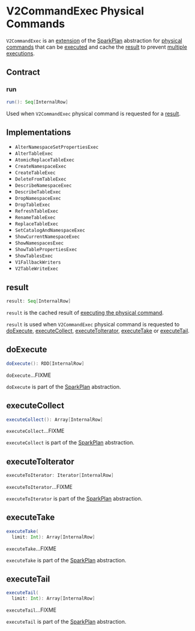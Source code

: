 # V2CommandExec Physical Commands

`V2CommandExec` is an [extension](#contract) of the [SparkPlan](SparkPlan.md) abstraction for [physical commands](#implementations) that can be [executed](#run) and cache the [result](#result) to prevent [multiple executions](#doExecute).

## Contract

### <span id="run"> run

```scala
run(): Seq[InternalRow]
```

Used when `V2CommandExec` physical command is requested for a [result](#result).

## Implementations

* <span id="AlterNamespaceSetPropertiesExec"> `AlterNamespaceSetPropertiesExec`
* <span id="AlterTableExec"> `AlterTableExec`
* <span id="AtomicReplaceTableExec"> `AtomicReplaceTableExec`
* <span id="CreateNamespaceExec"> `CreateNamespaceExec`
* <span id="CreateTableExec"> `CreateTableExec`
* <span id="DeleteFromTableExec"> `DeleteFromTableExec`
* <span id="DescribeNamespaceExec"> `DescribeNamespaceExec`
* <span id="DescribeTableExec"> `DescribeTableExec`
* <span id="DropNamespaceExec"> `DropNamespaceExec`
* <span id="DropTableExec"> `DropTableExec`
* <span id="RefreshTableExec"> `RefreshTableExec`
* <span id="RenameTableExec"> `RenameTableExec`
* <span id="ReplaceTableExec"> `ReplaceTableExec`
* <span id="SetCatalogAndNamespaceExec"> `SetCatalogAndNamespaceExec`
* <span id="ShowCurrentNamespaceExec"> `ShowCurrentNamespaceExec`
* <span id="ShowNamespacesExec"> `ShowNamespacesExec`
* <span id="ShowTablePropertiesExec"> `ShowTablePropertiesExec`
* <span id="ShowTablesExec"> `ShowTablesExec`
* <span id="V1FallbackWriters"> `V1FallbackWriters`
* <span id="V2TableWriteExec"> `V2TableWriteExec`

## <span id="result"> result

```scala
result: Seq[InternalRow]
```

`result` is the cached result of [executing the physical command](#run).

`result` is used when `V2CommandExec` physical command is requested to [doExecute](#doExecute), [executeCollect](#executeCollect), [executeToIterator](#executeToIterator), [executeTake](#executeTake) or [executeTail](#executeTail).

## <span id="doExecute"> doExecute

```scala
doExecute(): RDD[InternalRow]
```

`doExecute`...FIXME

`doExecute` is part of the [SparkPlan](SparkPlan.md#doExecute) abstraction.

## <span id="executeCollect"> executeCollect

```scala
executeCollect(): Array[InternalRow]
```

`executeCollect`...FIXME

`executeCollect` is part of the [SparkPlan](SparkPlan.md#executeCollect) abstraction.

## <span id="executeToIterator"> executeToIterator

```scala
executeToIterator: Iterator[InternalRow]
```

`executeToIterator`...FIXME

`executeToIterator` is part of the [SparkPlan](SparkPlan.md#executeToIterator) abstraction.

## <span id="executeTake"> executeTake

```scala
executeTake(
  limit: Int): Array[InternalRow]
```

`executeTake`...FIXME

`executeTake` is part of the [SparkPlan](SparkPlan.md#executeTake) abstraction.

## <span id="executeTail"> executeTail

```scala
executeTail(
  limit: Int): Array[InternalRow]
```

`executeTail`...FIXME

`executeTail` is part of the [SparkPlan](SparkPlan.md#executeTail) abstraction.
